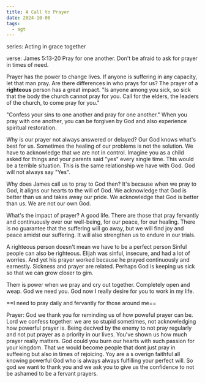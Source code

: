 ```yaml
---
title: A Call to Prayer
date: 2024-10-06
tags:
  - agt
---
```

series: Acting in grace together

verse: James 5:13-20
Pray for one another. Don't be afraid to ask for prayer in times of need.

Prayer has the power to change lives. If anyone is suffering in any capacity, let that man pray. 
Are there differences in who prays for us?
The prayer of a **righteous** person has a great impact. "Is anyone among you sick, so sick that the body the church cannot pray for you. Call for the elders, the leaders of the church, to come pray for you."

"Confess your sins to one another and pray for one another." When you pray with one another, you can be forgiven by God and also experience spiritual restoration. 

Why is our prayer not always answered or delayed?
	Our God knows what's best for us. Sometimes the healing of our problems is not the solution. We have to acknowledge that we are not in control. Imagine you as a child asked for things and your parents said "yes" every single time. This would be a terrible situation. This is the same relationship we have with God. God will not always say "Yes".

Why does James call us to pray to God then? 
	It's because when we pray to God, it aligns our hearts to the will of God. We acknowledge that God is better than us and takes away our pride. We acknowledge that God is better than us. We are not our own God. 

What's the impact of prayer?
	A good life. There are those that pray fervantly and continuously over our well-being, for our peace, for our healing. There is no guarantee that the suffering will go away, but we will find joy and peace amidst our suffering. It will also strengthen us to endure in our trials. 

A righteous person doesn't mean we have to be a perfect person
	Sinful people can also be righteous. Elijah was sinful, insecure, and had a lot of worries. And yet his prayer worked because he prayed continuously and earnestly.
Sickness and prayer are related. Perhaps God is keeping us sick so that we can grow closer to gim. 

Therr is power when we pray and cry out together. Completely open and weap. God we need you. God now I really desire for you to work in my life. 

==I need to pray daily and fervantly for those around me==

Prayer: God we thank you for reminding us of how poweful prayer can be. Lord we confess together: we are so stupid sometimes, not acknowledging how powerful prayer is. Being decived by the enemy to not pray regularly and not put prayer as a priority in our lives. You've shown us how much prayer really matters. God could you burn our hearts with such passion for your kingdom. That we would become people that dont just pray in suffeeing but also in times of rejoicing. Yoy are a s overign faithful all knowing powerful God who is always always fulfilling your perfect will.  So god we want to thank you and we ask you to give us the confidence to not be ashamed to be a fervant prayers.